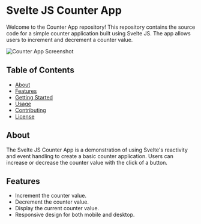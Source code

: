 # Svelte JS Counter App

Welcome to the Counter App repository! This repository contains the source code for a simple counter application built using Svelte JS. The app allows users to increment and decrement a counter value.

![Counter App Screenshot](https://drive.google.com/file/d/1TWZDiHOW4ekGdYfb73B0Vtw2bnb8z5Us/view)

## Table of Contents

- [About](#about)
- [Features](#features)
- [Getting Started](#getting-started)
- [Usage](#usage)
- [Contributing](#contributing)
- [License](#license)

## About

The Svelte JS Counter App is a demonstration of using Svelte's reactivity and event handling to create a basic counter application. Users can increase or decrease the counter value with the click of a button.

## Features

- Increment the counter value.
- Decrement the counter value.
- Display the current counter value.
- Responsive design for both mobile and desktop.

